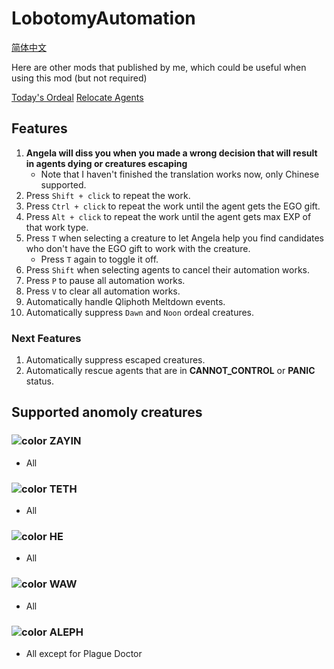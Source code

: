 # LobotomyAutomation
[简体中文](./README-zh-CN.md)

Here are other mods that published by me, which could be useful when using this mod (but not required)

[Today's Ordeal](https://www.nexusmods.com/lobotomycorporation/mods/127)
[Relocate Agents](https://www.nexusmods.com/lobotomycorporation/mods/128)

## Features

1. **Angela will diss you when you made a wrong decision that will result in agents dying or creatures escaping**
   - Note that I haven't finished the translation works now, only Chinese supported.
3. Press `Shift + click` to repeat the work.
4. Press `Ctrl + click` to repeat the work until the agent gets the EGO gift.
5. Press `Alt + click` to repeat the work until the agent gets max EXP of that work type.
6. Press `T` when selecting a creature to let Angela help you find candidates who don't have the EGO gift to work with the creature.
   - Press `T` again to toggle it off.
9. Press `Shift` when selecting agents to cancel their automation works.
10. Press `P` to pause all automation works.
11. Press `V` to clear all automation works.
10. Automatically handle Qliphoth Meltdown events.
11. Automatically suppress `Dawn` and `Noon` ordeal creatures.

### Next Features

1. Automatically suppress escaped creatures.
1. Automatically rescue agents that are in **CANNOT_CONTROL** or **PANIC** status.

## Supported anomoly creatures

### ![color](https://via.placeholder.com/15/1df900/000000?text=+) ZAYIN
- All

### ![color](https://via.placeholder.com/15/13a2ff/000000?text=+) TETH
- All

### ![color](https://via.placeholder.com/15/fff900/000000?text=+) HE
- All

### ![color](https://via.placeholder.com/15/7B2BF3/000000?text=+) WAW
- All

### ![color](https://via.placeholder.com/15/ff0000/000000?text=+) ALEPH
- All except for Plague Doctor
